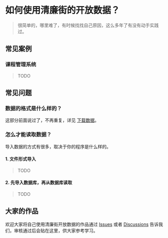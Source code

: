 # 如何使用清廉街的开放数据？

> 很简单的，哪里难了，有时候找找自己原因，这么多年了有没有动手实践过。

## 常见案例

### 课程管理系统

> TODO

## 常见问题

### 数据的格式是什么样的？

这部分前面说过了，不再重复，详见 [下载数据](./下载数据.md)。

### 怎么才能读取数据？

导入数据的方式有很多，取决于你的程序是什么样的。

#### 1. 文件形式导入

> TODO

#### 2. 先导入数据库，再从数据库读取

> TODO

## 大家的作品

欢迎大家将自己使用清廉街开放数据的作品通过 [Issues](https://github.com/QingLianJie/The-End/issues) 或者 [Discussions](https://github.com/QingLianJie/The-End/discussions) 告诉我们，审核通过后会贴在这里，供大家参考学习。
